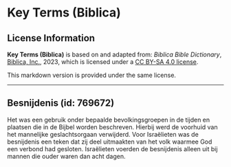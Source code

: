 # Key Terms (Biblica)

## License Information

**Key Terms (Biblica)** is based on and adapted from: _Biblica Bible Dictionary_, [Biblica, Inc.](https://www.biblica.com/), 2023, which is licensed under a [CC BY-SA 4.0 license](https://creativecommons.org/licenses/by-sa/4.0/legalcode.en).

This markdown version is provided under the same license.



--------------------------------

## Besnijdenis (id: 769672)

Het was een gebruik onder bepaalde bevolkingsgroepen in de tijden en plaatsen die in de Bijbel worden beschreven. Hierbij werd de voorhuid van het mannelijke geslachtsorgaan verwijderd. Voor Israëlieten was de besnijdenis een teken dat zij deel uitmaakten van het volk waarmee God een verbond had gesloten. Israëlieten voerden de besnijdenis alleen uit bij mannen die ouder waren dan acht dagen.


